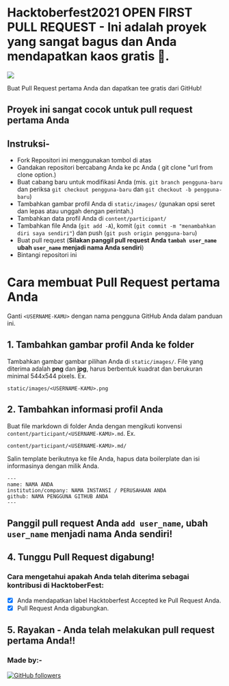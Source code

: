 # Hacktoberfest2021 OPEN FIRST PULL REQUEST - Ini adalah proyek yang sangat bagus dan Anda mendapatkan kaos gratis 👕.
<img src="static/logo.png" align-items=center />

Buat Pull Request pertama Anda dan dapatkan tee gratis dari GitHub!

## Proyek ini sangat cocok untuk pull request pertama Anda

## Instruksi-

- Fork Repositori ini menggunakan tombol di atas
- Gandakan repositori bercabang Anda ke pc Anda ( git clone "url from clone option.)
- Buat cabang baru untuk modifikasi Anda (mis. `git branch pengguna-baru` dan periksa `git checkout pengguna-baru` dan `git checkout -b pengguna-baru`)
- Tambahkan gambar profil Anda di `static/images/` (gunakan opsi seret dan lepas atau unggah dengan perintah.)
- Tambahkan data profil Anda di `content/participant/`
- Tambahkan file Anda (`git add -A`), komit (`git commit -m "menambahkan diri saya sendiri"`) dan push (`git push origin pengguna-baru`)
- Buat pull request (**Silakan panggil pull request Anda `tambah user_name` ubah `user_name` menjadi nama Anda sendiri**)
- Bintangi repositori ini


# Cara membuat Pull Request pertama Anda

Ganti `<USERNAME-KAMU>` dengan nama pengguna GitHub Anda dalam panduan ini.

## 1. Tambahkan gambar profil Anda ke folder

Tambahkan gambar gambar pilihan Anda di `static/images/`.  File yang diterima adalah **png** dan **jpg**, harus berbentuk kuadrat dan berukuran minimal 544x544 pixels.  Ex.

```
static/images/<USERNAME-KAMU>.png
```

## 2. Tambahkan informasi profil Anda

Buat file markdown di folder Anda dengan mengikuti konvensi `content/participant/<USERNAME-KAMU>.md`.  Ex.

```
content/participant/<USERNAME-KAMU>.md/
```

Salin template berikutnya ke file Anda, hapus data boilerplate dan isi informasinya dengan milik Anda.

```
---
name: NAMA ANDA
institution/company: NAMA INSTANSI / PERUSAHAAN ANDA
github: NAMA PENGGUNA GITHUB ANDA
---
```

## Panggil pull request Anda `add user_name`, ubah `user_name` menjadi nama Anda sendiri!

## 4. Tunggu Pull Request digabung!

### Cara mengetahui apakah Anda telah diterima sebagai kontribusi di HacktoberFest:

- [x] Anda mendapatkan label Hacktoberfest Accepted ke Pull Request Anda.
- [x] Pull Request Anda digabungkan.

## 5. Rayakan - Anda telah melakukan pull request pertama Anda!!

### Made by:-
[![GitHub followers](https://img.shields.io/github/followers/alhiqny404.svg?label=Follow%20@alhiqny404&style=social)](https://github.com/Alhiqny404/)
